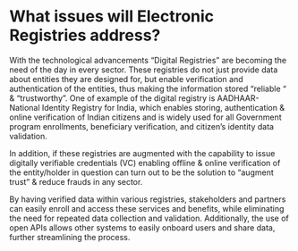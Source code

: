 # What issues will Electronic Registries address?

With the technological advancements “Digital Registries” are becoming the need of the day in every sector. These registries do not just provide data about entities they are designed for, but enable verification and authentication of the entities, thus making the information stored “reliable “ & “trustworthy”. One of example of the digital registry is AADHAAR- National Identity Registry for India, which enables storing, authentication & online verification of Indian citizens and is widely used for all Government program enrollments, beneficiary verification, and citizen’s identity data validation.

In addition, if these registries are augmented with the capability to issue digitally verifiable credentials (VC) enabling offline & online verification of the entity/holder in question can turn out to be the solution to “augment trust” & reduce frauds in any sector.

By having verified data within various registries, stakeholders and partners can easily enroll and access these services and benefits, while eliminating the need for repeated data collection and validation. Additionally, the use of open APIs allows other systems to easily onboard users and share data, further streamlining the process.
